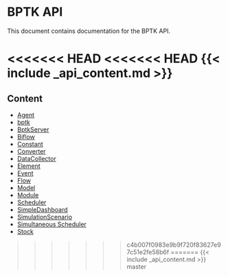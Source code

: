 # BPTK API

This document contains documentation for the BPTK API.

<<<<<<< HEAD
<<<<<<< HEAD
{{< include _api_content.md >}}
=======
## Content

* [Agent](/api/api_agent.md)
* [bptk](/api/api_bptk.md)
* [BptkServer](/api/api_bptk_server.md)
* [Biflow](/api/api_biflow.md)
* [Constant](/api/api_constant.md)
* [Converter](/api/api_converter.md)
* [DataCollector](/api/api_datacollector.md)
* [Element](/api/api_element.md)
* [Event](/api/api_event.md)
* [Flow](/api/api_flow.md)
* [Model](/api/api_model.md)
* [Module](/api/api_module.md)
* [Scheduler](/api/api_scheduler.md)
* [SimpleDashboard](/api/api_simpledashboard.md)
* [SimulationScenario](/api/api_simulation_scenario.md)
* [Simultaneous Scheduler](/api/api_simultaneousScheduler.md)
* [Stock](/api/api_stock.md)
>>>>>>> c4b007f0983e9b9f720f83627e97c51e2fe58b6f
=======
{{< include _api_content.md >}}
>>>>>>> master
